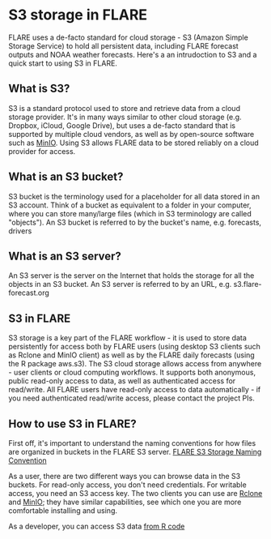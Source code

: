 # S3 storage in FLARE

FLARE uses a de-facto standard for cloud storage - S3 (Amazon Simple Storage Service) to hold all persistent data, including FLARE forecast outputs and NOAA weather forecasts. Here's a an intrudoction to S3 and a quick start to using S3 in FLARE. 

## What is S3?

S3 is a standard protocol used to store and retrieve data from a cloud storage provider. It's in many ways similar to other cloud storage (e.g. Dropbox, iCloud, Google Drive), but uses a de-facto standard that is supported by multiple cloud vendors, as well as by open-source software such as [MinIO](https://min.io/). Using S3 allows FLARE data to be stored reliably on a cloud provider for access.

## What is an S3 bucket?

S3 bucket is the terminology used for a placeholder for all data stored in an S3 account. Think of a bucket as equivalent to a folder in your computer, where you can store many/large files (which in S3 terminology are called "objects"). An S3 bucket is referred to by the bucket's name, e.g. forecasts, drivers

## What is an S3 server?

An S3 server is the server on the Internet that holds the storage for all the objects in an S3 bucket. An S3 server is referred to by an URL, e.g. s3.flare-forecast.org

## S3 in FLARE

S3 storage is a key part of the FLARE workflow - it is used to store data persistently for access both by FLARE users (using desktop S3 clients such as Rclone and MinIO client) as well as by the FLARE daily forecasts (using the R package aws.s3). The S3 cloud storage allows access from anywhere - user clients or cloud computing workflows. It supports both anonymous, public read-only access to data, as well as authenticated access for read/write. All FLARE users have read-only access to data automatically - if you need authenticated read/write access, please contact the project PIs.

## How to use S3 in FLARE?

First off, it's important to understand the naming conventions for how files are organized in buckets in the FLARE S3 server. [FLARE S3 Storage Naming Convention](FLARE-S3-Storage-Naming-Convention)

As a user, there are two different ways you can browse data in the S3 buckets. For read-only access, you don't need credentials. For writable access, you need an S3 access key. The two clients you can use are [Rclone](Manage-Files-on-S3-Using-RClone) and 
[MinIO](Accessing-FLARE-S3-Storage-with-MinIO-Client); they have similar capabilities, see which one you are more comfortable installing and using.

As a developer, you can access S3 data [from R code](Accessing-FLARE-S3-Storage-from-R)





